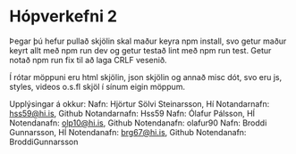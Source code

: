 # Hópverkefni 2

Þegar þú hefur pullað skjölin skal maður keyra npm install, svo getur maður keyrt allt með npm run dev og getur testað lint með npm run test. 
Getur notað npm run fix til að laga CRLF vesenið.


Í rótar möppuni eru html skjölin, json skjölin og annað misc dót, svo eru js, styles, videos o.s.fl skjöl í sínum eigin möppum.

Upplýsingar á okkur:
Nafn: Hjörtur Sölvi Steinarsson, Hí Notandarnafn: hss59@hi.is, Github Notandarnafn: Hss59 
Nafn: Ólafur Pálsson, HÍ Notendanafn: olp10@hi.is, Github Notendanafn: olafur90 
Nafn: Broddi Gunnarsson, HÍ Notendanafn: brg67@hi.is, Github Notendanafn: BroddiGunnarsson
